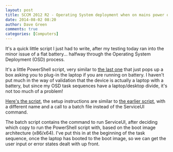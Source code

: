 ```yaml
---
layout: post
title: SCCM 2012 R2 - Operating System deployment when on mains power only
date: 2014-08-02 08:20
author: Dave Green
comments: true
categories: [Computers]
---
```

It's a quick little script I just had to write, after my testing today ran into the minor issue of a flat battery... halfway through the Operating System Deployment (OSD) process.

It's a little PowerShell script, very similar to [the last one](https://tookitaway.co.uk/sccm-2012-r2-validating-and-setting-osdcomputername-with-powershell/) that just pops up a box asking you to plug-in the laptop if you are running on battery. I haven't put much in the way of validation that the device is actually a laptop with a battery, but since my OSD task sequences have a laptop/desktop divide, it's not too much of a problem!

[Here's the script](https://github.com/davegreen/miscellaneous/tree/master/PowerShell/SCCM/OSDBatteryStatus), the setup instructions are similar to [the earlier script](https://tookitaway.co.uk/sccm-2012-r2-validating-and-setting-osdcomputername-with-powershell/), with a different name and a call to a batch file instead of the ServiceUI command.

The batch script contains the command to run ServiceUI, after deciding which copy to run the PowerShell script with, based on the boot image architecture (x86/x64). I've put this in at the beginning of the task sequence, once the laptop has booted to the boot image, so we can get the user input or error states dealt with up front.
